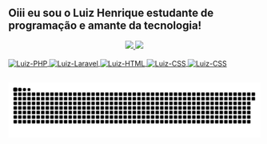 ## Oiii eu sou o Luiz Henrique estudante de programação e amante da tecnologia!
<div align="center">
  <a href="https://github.com/rafaballerini">
  <img height="180em" src="https://github-readme-stats.vercel.app/api?username=MATOSLuiz&show_icons=true&theme=monokai&include_all_commits=true&count_private=true"/>
  <img height="180em" src="https://github-readme-stats.vercel.app/api/top-langs/?username=MATOSLuiz&layout=compact&langs_count=7&theme=monokai"/>
</div>
<div style="display: inline_block"><br>
  <img align="center" alt="Luiz-PHP" height="50" width="70" src="https://cdn.jsdelivr.net/gh/devicons/devicon/icons/php/php-original.svg"/>
  <img align="center" alt="Luiz-Laravel" height="40" width="70" src="https://cdn.jsdelivr.net/gh/devicons/devicon/icons/laravel/laravel-plain-wordmark.svg" />
  <img align="center" alt="Luiz-HTML" height="40" width="50" src="https://cdn.jsdelivr.net/gh/devicons/devicon/icons/html5/html5-original-wordmark.svg" />
  <img align="center" alt="Luiz-CSS" height="40" width="50" src="https://cdn.jsdelivr.net/gh/devicons/devicon/icons/css3/css3-original-wordmark.svg" />
  <img align="center" alt="Luiz-CSS" height="40" width="50" img src="https://cdn.jsdelivr.net/gh/devicons/devicon/icons/bootstrap/bootstrap-plain-wordmark.svg" />

</div>
  
  ##
 
<div> 
 
  ![Snake animation](https://github.com/MATOSLuiz/MATOSLuiz/blob/output/github-contribution-grid-snake.svg)
 
</div>
